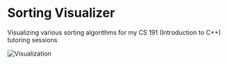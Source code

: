 # Sorting Visualizer
Visualizing various sorting algorithms for my CS 191 (Introduction to C++) tutoring sessions

![Visualization](https://imgur.com/a/j4iv4Bn)
